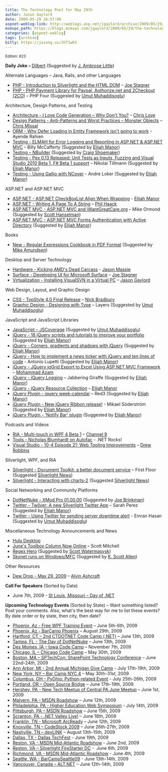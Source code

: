 ```yaml
---
title: The Technology Post for May 29th
author: Jason Gaylord
date: 2009-05-29 16:57:00
aspnet-weblog-link: http://weblogs.asp.net/jgaylord/archive/2009/05/29/the-technology-post-for-may-29th.aspx
msmvps_path: https://blogs.msmvps.com/jgaylord/2009/05/29/the-technology-post-for-may-29th/
categories: [aspnet-weblog]
tags: [archive]
bitly: https://jasong.us/3hT1wR3
---
```


<small>Edition: #23</small>

**Daily Joke –** [Dilbert](http://www.90percentofeverything.com/wp-content/uploads/2009/05/1890stripprint.gif) (Suggested by [J. Ambrose Little](http://twitter.com/ambroselittle))

Alternate Languages – Java, Rails, and other Languages

- [PHP - Introduction to Silverlight and the HTML DOM](http://phparch.com/c/magazine/issue/97) – [Joe Stagner](http://twitter.com/MisfitGeek)
- [PHP - PHP Payment Library for Paypal, Authorize.net and 2Checkout (2CO)](http://www.phpfour.com/blog/2009/02/php-payment-gateway-library-for-paypal-authorizenet-and-2checkout/) – PHP Four (Suggested by [Umut Muhaddisoglu](http://twitter.com/umutm))

Architecture, Design Patterns, and Testing

- [Architecture - I Love Code Generation – Why Don't You?](http://professionalaspnet.com/archive/2009/05/23/I-Love-Code-Generation-_1320_-Why-Don_1920_t-You_3F00_.aspx) – [Chris Love](http://twitter.com/ChrisLove)
- [Design Patterns - Anti-Patterns and Worst Practices – Monster Objects](http://www.lostechies.com/blogs/chrismissal/archive/2009/05/28/anti-patterns-and-worst-practices-monster-objects.aspx) – [Chris Missal](http://twitter.com/lostechies)
- [ORM - Why Defer Loading in Entity Framework isn't going to work](http://ayende.com/Blog/archive/2009/05/29/why-defer-loading-in-entity-framework-isnrsquot-going-to-work.aspx) - Ayende Rahien
- [Testing - ELMAH for Error Logging and Reporting in ASP.NET & ASP.NET MVC](http://devlicio.us/blogs/billy_mccafferty/archive/2009/05/28/elmah-for-error-logging-and-reporting-in-asp-net-amp-asp-net-mvc.aspx) – Billy McCafferty (Suggested by [Elijah Manor](http://twitter.com/elijahmanor))
- [Testing – NBuilder](http://code.google.com/p/nbuilder/) (Suggested by [Craig Shoemaker](http://twitter.com/craigshoemaker))
- [Testing - Pex 0.13 Released: Unit Tests as Inputs, Fuzzing and Visual Studio 2010 Beta 1, F# Beta 1 support](http://blogs.msdn.com/nikolait/archive/2009/05/28/pex-0-13-released-unit-tests-as-inputs-fuzzing-and-visual-studio-2010-beta-1-f-beta-1-support.aspx) – Nikolai Tillmann (Suggested by [Elijah Manor](http://twitter.com/elijahmanor))
- [Testing - Using Gallio with NCover](http://blog.andreloker.de/post/2009/03/17/Using-Gallio-with-NCover.aspx) - Andre Loker (Suggested by [Elijah Manor](http://twitter.com/elijahmanor))

ASP.NET and ASP.NET MVC

- [ASP.NET - ASP.NET CheckBoxList Align When Wrapping](http://webdevdotnet.blogspot.com/2009/05/aspnet-checkboxlist-align-when-wrapping.html) - [Elijah Manor](http://twitter.com/elijahmanor)
- [ASP.NET - Writing A Page To A String](http://haacked.com/archive/2009/05/29/writing-page-to-string.aspx) – [Phil Haack](http://twitter.com/haacked)
- [ASP.NET MVC - ASP.NET MVC and iWantGreatCare.org](http://blogs.msdn.com/mikeormond/archive/2009/05/27/asp-net-mvc-and-iwantgreatcare-org.aspx) – Mike Ormond (Suggested by [Scott Hanselman](http://twitter.com/shanselman))
- [ASP.NET MVC - ASP.NET MVC Forms Authentication with Active Directory](http://helios.ca/2009/05/04/aspnet-mvc-forms-authentication-with-active-directory/) (Suggested by [Elijah Manor](http://twitter.com/elijahmanor))

Books

- [New - Regular Expressions Cookbook in PDF Format](http://www.regexguru.com/2009/05/regular-expressions-cookbook-in-pdf-format/) (Suggested by [Mike Amundsen](http://twitter.com/mamund))

Desktop and Server Technology

- [Hardware - Kicking AMD's Dead Carcass](http://statisticsio.com/Home/tabid/36/articleType/ArticleView/articleId/379/Kicking-AMDrsquos-Dead-Carcass.aspx) - [Jason Massie](http://twitter.com/statisticsio)
- [Surface - Developing UI for Microsoft Surface](http://misfitgeek.com/blog/developing-ui-for-microsoft-surface/) – [Joe Stagner](http://twitter.com/MisfitGeek)
- [Virtualization - Installing VisualSVN in a Virtual PC](http://weblogs.asp.net/jgaylord/archive/2009/05/29/installing-visualsvn-in-a-virtual-pc.aspx) – [Jason Gaylord](http://twitter.com/jgaylord)

Web Design, Layout, and Graphic Design

- [CSS - TopStyle 4.0 Final Release](http://nick.typepad.com/blog/2009/05/ann-topstyle-40-final-release.html) – [Nick Bradbury](http://twitter.com/nbradbury)
- [Graphic Design - Designing with Type](http://www.layersmagazine.com/designing-with-type.html) – Layers (Suggested by [Umut Muhaddisoglu](http://twitter.com/umutm))

JavaScript and JavaScript Libraries

- [JavaScript – JSCoverage](http://siliconforks.com/jscoverage/) (Suggested by [Umut Muhaddisoglu](http://twitter.com/umutm))
- [jQuery - 18 jQuery scripts and tutorials to improve your portfolio](http://www.designer-daily.com/18-jquery-scripts-and-tutorials-to-improve-your-portfolio-2162) (Suggested by [Elijah Manor](http://twitter.com/elijahmanor))
- [jQuery - Corners, gradients and shadows with jQuery](http://www.bioneural.net/2008/02/13/corners-gradients-and-shadows-with-jquery/) (Suggested by [Elijah Manor](http://twitter.com/elijahmanor))
- [jQuery - How to implement a news ticker with jQuery and ten lines of code](http://woork.blogspot.com/2009/05/how-to-implement-news-ticker-with.html) - Antonio Lupetti (Suggested by [Elijah Manor](http://twitter.com/elijahmanor))
- [jQuery - JQuery jqGrid Export to Excel Using ASP.NET MVC Framework](http://highoncoding.com/Articles/566_JQuery_jqGrid_Export_to_Excel_Using_ASP_NET_MVC_Framework.aspx) – [Mohammad Azam](http://twitter.com/azamsharp)
- [jQuery - jQuery Logging](http://happygiraffe.net/blog/2007/09/26/jquery-logging/) – Jabbering Giraffe (Suggested by [Elijah Manor](http://twitter.com/elijahmanor))
- [jQuery - jQuery Resource Collection](http://webdevdotnet.blogspot.com/2009/05/jquery-resource-collection.html) – [Elijah Manor](http://twitter.com/elijahmanor)
- [jQuery Plugin - jquery week-calendar](http://www.redredred.com.au/projects/jquery-week-calendar/) – Red3 (Suggested by [Elijah Manor](http://twitter.com/elijahmanor))
- [jQuery Plugin - New jQuery Ribbon release!](http://weblogs.asp.net/mikaelsoderstrom/archive/2009/05/29/new-jquery-ribbon-release.aspx) - Mikael Söderström (Suggested by [Elijah Manor](http://twitter.com/elijahmanor))
- [jQuery Plugin - 'Notify Bar' plugin](http://www.dmitri.me/misc/notify/) (Suggested by [Elijah Manor](http://twitter.com/elijahmanor))

Podcasts and Videos

- [RIA - Multi-touch in WPF 4 Beta 1](http://channel9.msdn.com/shows/Continuum/MultitouchWPF4Beta1/) – [Channel 9](http://twitter.com/ch9)
- [Tools - Nicholas Blumhardt on Autofac](http://www.dotnetrocks.com/default.aspx?showNum=450) - .NET Rocks!
- [Visual Studio - 10-4 Episode 21: Web Tooling Improvements](http://channel9.msdn.com/shows/10-4/10-4-Episode-21-Web-Tooling-Improvements/) – [Drew Robbins](http://twitter.com/DrewRobbins)

Silverlight, WPF, and RIA

- [Silverlight - Document Toolkit: a better document service](http://firstfloorsoftware.com/blog/document-toolkit-a-better-document-service/) – First Floor (Suggested [Silverlight News](http://twitter.com/silverlightnews))
- [Silverlight - Interacting with charts-2](http://leeontech.wordpress.com/2009/05/27/interacting-with-charts-2/) (Suggested [Silverlight News](http://twitter.com/silverlightnews))

Social Networking and Community Platforms

- [DotNetNuke - XMod Pro 01.00.00](http://marketplace.dotnetnuke.com/p-741-xmod-pro010000.aspx) (Suggested by [Joe Brinkman](http://twitter.com/jbrinkman))
- [Twitter - Twilver: A new Silverlight Twitter App](http://on10.net/blogs/sarahintampa/Twilver-A-new-Silverlight-Twitter-App/) – Sarah Perez (Suggested by [Elijah Manor](http://twitter.com/elijahmanor))
- [Twitter - Using Twitter for sending server downtime alert](http://www.phpfour.com/blog/2009/03/php-twitter-server-monitoring-curl-tips-rest-api/) - Emran Hasan (Suggested by [Umut Muhaddisoglu](http://twitter.com/umutm))

Miscellaneous Technology Announcements and News

- [Hulu Desktop](http://www.hulu.com/labs/hulu-desktop)
- [June's Toolbox Column Now Online](http://scottonwriting.net/sowblog/posts/13849.aspx) – Scott Mitchell
- [Regex Hero](http://www.regexhero.com/) (Suggested by [Scott Watermasysk](http://twitter.com/scottw))
- [Skynet runs on Windows/MFC](http://petewarden.typepad.com/searchbrowser/2009/05/skynet-runs-on-windowsmfc.html) (Suggested by [K. Scott Allen](http://twitter.com/OdeToCode))

Other Resources

- [Dew Drop - May 29, 2009](http://www.alvinashcraft.com/2009/05/29/dew-drop-may-29-2009/) – [Alvin Ashcraft](http://twitter.com/alvinashcraft)

**Call For Speakers** (Sorted by Date)

- June 7th, 2009 - [St Louis, Missouri – Day of .NET](http://stlouisdayofdotnet.com/Speakers.aspx)

**Upcoming Technology Events** (Sorted by State) – Want something listed? Post your comments. Also, what's the best way for me to list these events? By date order or by state, then city, then date?

- [Phoenix, Az - Free WPF Training Event](http://weblogs.asp.net/dwahlin/archive/2009/05/14/free-wpf-training-event-in-phoenix-june-5th-and-6th.aspx) – June 5th-6th, 2009
- [Phoenix, Az - BarCamp Phoenix](http://barcamp.org/BarCampPhoenix) – August 29th, 2009
- [Hartford, CT – 2nd CTDOTNET Code Camp (.NET)](http://ctdotnet.org/codecamp2.aspx) – June 13th, 2009
- [Tampa, FL - The Day of DotNetNuke](http://dayofdnn.com/) – June 13th, 2009
- [Des Moines, IA – Iowa Code Camp](http://iowacodecamp.com/default.aspx) – November 7th, 2009
- [Chicago, IL – Chicago Code Camp](http://chicagocodecamp-blogs.eventbrite.com/) – May 30th, 2009
- [Boston, MA – SPTechCon: SharePoint Technology Conference](http://www.sptechcon.com/) – June 22nd-24th, 2009
- [Ann Arbor, MI - 2nd Annual Michigan Give Camp](http://michigangivecamp.eventbrite.com/) - July 17th-19th, 2009
- [New York, NY – Bar Camp NYC 4](http://blogs.msdn.com/peterlau/archive/2009/05/20/barcampnyc4-coming-may-30-31st-at-nyu.aspx) – May 30th-31st, 2009
- [Columbus, OH - PyOhio: Python-related Event](http://www.developerfusion.com/event/13421/pyohio/) - July 25th-26th, 2009
- [Portland, OR – Open Source Bridge](http://www.developerfusion.com/event/12569/open-source-bridge/) – June 17th-19th, 2009
- [Hershey, PA - New Tech Meetup of Central PA June Meetup](http://www.meetup.com/New-Tech-Meetup-of-Central-PA/calendar/10338394/) – June 1st, 2009
- [Malvern, PA – MSDN Roadshow](http://msevents.microsoft.com/CUI/EventDetail.aspx?EventID=1032415130&Culture=en-US) – June 12th, 2009
- [Philadelphia, PA - Higher Education Web Symposium](http://www.developerfusion.com/event/11332/higher-education-web-symposium/) - July 14th, 2009
- [Pittsburgh, PA – MSDN Roadshow](http://msevents.microsoft.com/CUI/EventDetail.aspx?EventID=1032415478&Culture=en-US) – June 15th, 2009
- [Scranton, PA - .NET Valley Live!](http://dotnetvalley.com/events/eventdetails.aspx?eventid=72) – June 18th, 2009
- [Franklin, TN - Microsoft ArcReady](http://www.developerfusion.com/event/12322/microsoft-arcready/) – June 12th, 2009
- [Knoxville, TN – CodeStock 2009](http://www.codestock.org/) – June 26th-27th, 2009
- [Nashville, TN – devLINK](http://devlink.net/) – August 13th-15th, 2009
- [Dallas, TX - Dallas TechFest](http://www.developerfusion.com/event/12258/dallas-techfest/) - June 19th, 2009
- [Reston, VA - MSDN Mid-Atlantic Roadshow](http://blogs.msdn.com/gduthie/archive/2009/05/21/msdn-mid-atlantic-roadshows-reston-and-richmond.aspx) - June 2nd, 2009
- [Reston, VA – Silverlight FireStarter DC](http://franksworld.com/blog/archive/2009/05/06/11482.aspx) -  June 6th, 2009
- [Richmond, VA - MSDN Mid-Atlantic Roadshow](http://blogs.msdn.com/gduthie/archive/2009/05/21/msdn-mid-atlantic-roadshows-reston-and-richmond.aspx) - June 4th, 2009
- [Seattle, WA - BarCampSeattle09](http://barcampseattle-09.pathable.com/) - June 13th-14th, 2009
- [Vancouver, Canada – ALT.NET](http://www.altnetconfcanada.com/home/index.castle) – June 12th-14th, 2009